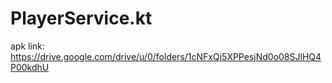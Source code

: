 # PlayerService.kt
apk link: https://drive.google.com/drive/u/0/folders/1cNFxQj5XPPesjNd0o08SJlHQ4P00kdhU
